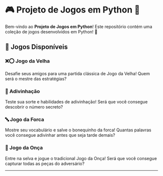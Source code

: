 # 🎮 Projeto de Jogos em Python 🐍

Bem-vindo ao **Projeto de Jogos em Python**! Este repositório contém uma coleção de jogos desenvolvidos em Python! 🎉

## 🎲 Jogos Disponíveis

### ❌⭕ Jogo da Velha

Desafie seus amigos para uma partida clássica de Jogo da Velha! Quem será o mestre das estratégias? 

### 🎯 Adivinhação

Teste sua sorte e habilidades de adivinhação! Será que você consegue descobrir o número secreto?

### 🔤 Jogo da Forca

Mostre seu vocabulário e salve o bonequinho da forca! Quantas palavras você consegue adivinhar antes que seja tarde demais?

### 🐆 Jogo da Onça

Entre na selva e jogue o tradicional Jogo da Onça! Será que você consegue capturar todas as peças do adversário?

---
